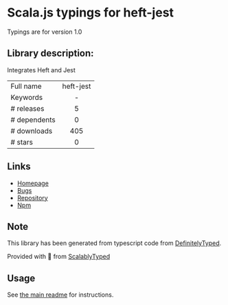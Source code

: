
# Scala.js typings for heft-jest

Typings are for version 1.0

## Library description:
Integrates Heft and Jest

|                    |                 |
| ------------------ | :-------------: |
| Full name          | heft-jest |
| Keywords           | - |
| # releases         | 5 |
| # dependents       | 0 |
| # downloads        | 405 |
| # stars            | 0 |

## Links
- [Homepage](https://github.com/octogonz/heft-jest#readme)
- [Bugs](https://github.com/octogonz/heft-jest/issues)
- [Repository](https://github.com/octogonz/heft-jest)
- [Npm](https://www.npmjs.com/package/heft-jest)
    


## Note
This library has been generated from typescript code from [DefinitelyTyped](https://definitelytyped.org).

Provided with :purple_heart: from [ScalablyTyped](https://github.com/oyvindberg/ScalablyTyped)

## Usage
See [the main readme](../../readme.md) for instructions.


